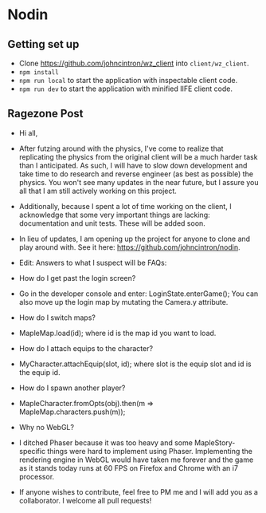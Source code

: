 # Nodin

## Getting set up
* Clone https://github.com/johncintron/wz_client into `client/wz_client`.
* `npm install`
* `npm run local` to start the application with inspectable client code.
* `npm run dev` to start the application with minified IIFE client code.


## Ragezone Post

* Hi all,

* After futzing around with the physics, I've come to realize that replicating the physics from the original client will be a much harder task than I anticipated. As such, I will have to slow down development and take time to do research and reverse engineer (as best as possible) the physics. You won't see many updates in the near future, but I assure you all that I am still actively working on this project.

* Additionally, because I spent a lot of time working on the client, I acknowledge that some very important things are lacking: documentation and unit tests. These will be added soon.

* In lieu of updates, I am opening up the project for anyone to clone and play around with. See it here: https://github.com/johncintron/nodin.

* Edit: Answers to what I suspect will be FAQs:

* How do I get past the login screen?
* Go in the developer console and enter: LoginState.enterGame(); You can also move up the login map by mutating the Camera.y attribute.

* How do I switch maps?
* MapleMap.load(id); where id is the map id you want to load.

* How do I attach equips to the character?
* MyCharacter.attachEquip(slot, id); where slot is the equip slot and id is the equip id.

* How do I spawn another player?
* MapleCharacter.fromOpts(obj).then(m => MapleMap.characters.push(m));

* Why no WebGL?
* I ditched Phaser because it was too heavy and some MapleStory-specific things were hard to implement using Phaser. Implementing the rendering engine in WebGL would have taken me forever and the game as it stands today runs at 60 FPS on Firefox and Chrome with an i7 processor.

* If anyone wishes to contribute, feel free to PM me and I will add you as a collaborator. I welcome all pull requests!